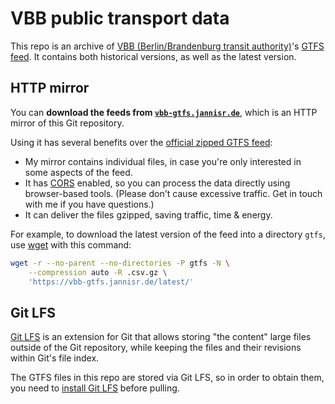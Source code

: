 # VBB public transport data

This repo is an archive of [VBB (Berlin/Brandenburg transit authority)](https://vbb.de)'s [GTFS feed](https://daten.berlin.de/datensaetze/vbb-fahrplandaten-gtfs). It contains both historical versions, as well as the latest version.

## HTTP mirror

You can **download the feeds from [`vbb-gtfs.jannisr.de`](https://vbb-gtfs.jannisr.de/)**, which is an HTTP mirror of this Git repository.

Using it has several benefits over the [official zipped GTFS feed](https://daten.berlin.de/datensaetze/vbb-fahrplandaten-gtfs):
- My mirror contains individual files, in case you're only interested in some aspects of the feed.
- It has [CORS](https://enable-cors.org) enabled, so you can process the data directly using browser-based tools. (Please don't cause excessive traffic. Get in touch with me if you have questions.)
- It can deliver the files gzipped, saving traffic, time & energy.

For example, to download the latest version of the feed into a directory `gtfs`, use [wget](https://en.wikipedia.org/wiki/Wget) with this command:

```bash
wget -r --no-parent --no-directories -P gtfs -N \
	--compression auto -R .csv.gz \
	'https://vbb-gtfs.jannisr.de/latest/'
```

## Git LFS

[Git LFS](https://git-lfs.com) is an extension for Git that allows storing "the content" large files outside of the Git repository, while keeping the files and their revisions within Git's file index.

The GTFS files in this repo are stored via Git LFS, so in order to obtain them, you need to [install Git LFS](https://docs.github.com/en/repositories/working-with-files/managing-large-files/installing-git-large-file-storage) before pulling.

